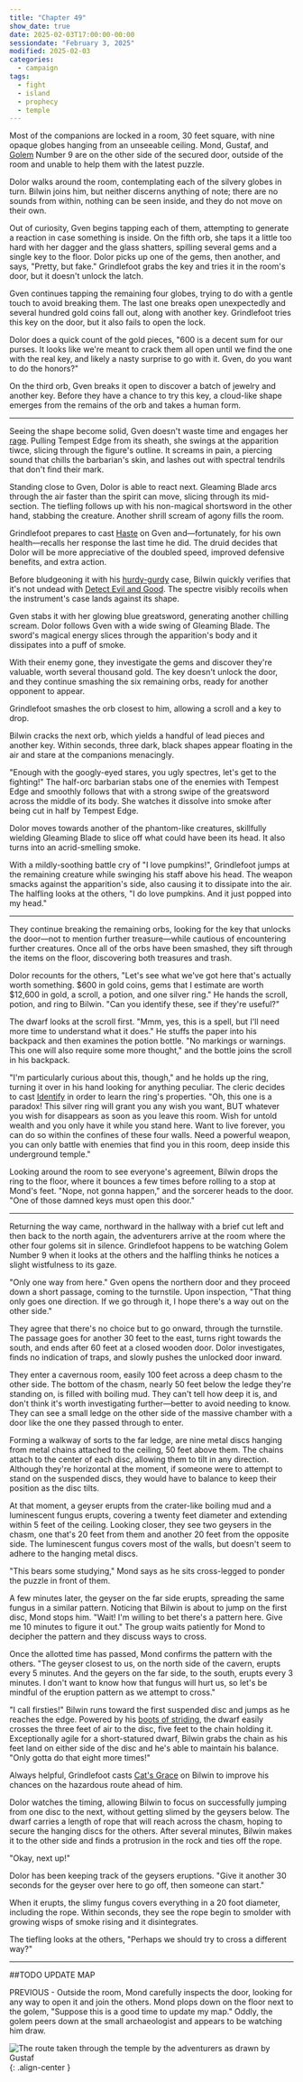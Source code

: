 ```yaml
---
title: "Chapter 49"
show_date: true
date: 2025-02-03T17:00:00-00:00
sessiondate: "February 3, 2025"
modified: 2025-02-03
categories:
  - campaign
tags:
  - fight
  - island
  - prophecy
  - temple
---
```


Most of the companions are locked in a room, 30 feet square, with nine opaque globes hanging from an
unseeable ceiling. Mond, Gustaf, and [Golem](https://www.dndbeyond.com/monsters/16863-flesh-golem)
Number 9 are on the other side of the secured door, outside of the room and unable to help them with
the latest puzzle.

Dolor walks around the room, contemplating each of the silvery globes in turn. Bilwin joins him, but
neither discerns anything of note; there are no sounds from within, nothing can be seen inside, and
they do not move on their own.

Out of curiosity, Gven begins tapping each of them, attempting to generate a reaction in case something
is inside. On the fifth orb, she taps it a little too hard with her dagger and the glass shatters,
spilling several gems and a single key to the floor. Dolor picks up one of the gems, then another, and
says, "Pretty, but fake." Grindlefoot grabs the key and tries it in the room's door, but it doesn't
unlock the latch.

Gven continues tapping the remaining four globes, trying to do with a gentle touch to avoid breaking
them. The last one breaks open unexpectedly and several hundred gold coins fall out, along with
another key. Grindlefoot tries this key on the door, but it also fails to open the lock. 

Dolor does a quick count of the gold pieces, "600 is a decent sum for our purses. It looks like we're
meant to crack them all open until we find the one with the real key, and likely
a nasty surprise to go with it. Gven, do you want to do the honors?"

On the third orb, Gven breaks it open to discover a batch of jewelry and another key. Before they have
a chance to try this key, a cloud-like shape emerges from the remains of the orb and takes a human
form.

---

<!-- Fight choreography -->

<!-- Initiative rolls:
  Bilwin - 8
  Dolor - 12
  Grindlefoot - 9
  Gven - 22
  Mond - n/a
-->

<!-- Round 1 -->

Seeing the shape become solid, Gven doesn't waste time and engages her
[rage](https://www.thegamer.com/dungeons-dragons-dnd-barbarian-rage-explained-guide/). Pulling
Tempest Edge from its sheath, she swings at the apparition tiwce, slicing through the figure's
outline. It screams in pain, a piercing sound that chills the barbarian's skin, and lashes out
with spectral tendrils that don't find their mark.

Standing close to Gven, Dolor is able to react next. Gleaming Blade arcs through the air faster than
the spirit can move, slicing through its mid-section. The tiefling follows up with his non-magical
shortsword in the other hand, stabbing the creature. Another shrill scream of agony fills the room.

Grindlefoot prepares to cast [Haste](https://www.dndbeyond.com/spells/2138-haste) on Gven
and—fortunately, for his own health—recalls her response the last time he did. The druid decides
that Dolor will be more appreciative of the doubled speed, improved defensive benefits, and extra
action.

Before bludgeoning it with his [hurdy-gurdy](https://en.wikipedia.org/wiki/Hurdy-gurdy) case,
Bilwin quickly verifies that it's not undead with
[Detect Evil and Good](https://www.dndbeyond.com/spells/2619090-detect-evil-and-good). The spectre
visibly recoils when the instrument's case lands against its shape.

<!-- Round 2 -->

Gven stabs it with her glowing blue greatsword, generating another chilling scream. Dolor follows
Gven with a wide swing of Gleaming Blade. The sword's magical energy slices through the apparition's
body and it dissipates into a puff of smoke.

With their enemy gone, they investigate the gems and discover they're valuable, worth several
thousand gold. The key doesn't unlock the door, and they continue smashing the six remaining orbs,
ready for another opponent to appear.

Grindlefoot smashes the orb closest to him, allowing a scroll and a key to drop.

Bilwin cracks the next orb, which yields a handful of lead pieces and another key. Within seconds,
three dark, black shapes appear floating in the air and stare at the companions menacingly.

<!-- Round 3 -->

"Enough with the googly-eyed stares, you ugly spectres, let's get to the fighting!" The half-orc
barbarian stabs one of the enemies with Tempest Edge and smoothly follows that with a strong
swipe of the greatsword across the middle of its body. She watches it dissolve into smoke after
being cut in half by Tempest Edge.

Dolor moves towards another of the phantom-like creatures, skillfully wielding Gleaming Blade
to slice off what could have been its head. It also turns into an acrid-smelling smoke.

With a mildly-soothing battle cry of "I love pumpkins!", Grindlefoot jumps at the remaining
creature while swinging his staff above his head. The weapon smacks against the apparition's
side, also causing it to dissipate into the air. The halfling looks at the others, "I do love
pumpkins. And it just popped into my head."

---

They continue breaking the remaining orbs, looking for the key that unlocks the door—not to mention
further treasure—while cautious of encountering further creatures. Once all of the orbs have
been smashed, they sift through the items on the floor, discovering both treasures and trash.

Dolor recounts for the others, "Let's see what we've got here that's actually worth something.
$600 in gold coins, gems that I estimate are worth $12,600 in gold, a scroll, a potion, and one
silver ring." He hands the scroll, potion, and ring to Bilwin. "Can you identify these, see if
they're useful?"

The dwarf looks at the scroll first. "Mmm, yes, this is a spell, but I'll need more time to understand
what it does." He stuffs the paper into his backpack and then examines the potion bottle. "No
markings or warnings. This one will also require some more thought," and the bottle joins the
scroll in his backpack.

"I'm particularly curious about this, though," and he holds up the ring, turning it over in his
hand looking for anything peculiar. The cleric decides to cast [Identify](https://www.dndbeyond.com/spells/2152-identify)
in order to learn the ring's properties. "Oh, this one is a paradox! This silver ring will grant
you any wish you want, BUT whatever you wish for disappears as soon as you leave this room. Wish
for untold wealth and you only have it while you stand here. Want to live forever, you can do
so within the confines of these four walls. Need a powerful weapon, you can only battle with
enemies that find you in this room, deep inside this underground temple."

Looking around the room to see everyone's agreement, Bilwin drops the ring to the floor, where
it bounces a few times before rolling to a stop at Mond's feet. "Nope, not gonna happen," and
the sorcerer heads to the door. "One of those damned keys must open this door."

---

Returning the way came, northward in the hallway with a brief cut left and then back to the north
again, the adventurers arrive at the room where the other four golems sit in silence. Grindlefoot
happens to be watching Golem Number 9 when it looks at the others and the halfling thinks he notices
a slight wistfulness to its gaze.

"Only one way from here." Gven opens the northern door and they proceed down a short passage, coming
to the turnstile. Upon inspection, "That thing only goes one direction. If we go through it, I
hope there's a way out on the other side."

They agree that there's no choice but to go onward, through the turnstile. The passage goes for
another 30 feet to the east, turns right towards the south, and ends after 60 feet at a closed wooden door.
Dolor investigates, finds no indication of traps, and slowly pushes the unlocked door inward.

They enter a cavernous room, easily 100 feet across a deep chasm to the other side. The bottom of
the chasm, nearly 50 feet below the ledge they're standing on, is filled with boiling mud. They
can't tell how deep it is, and don't think it's worth investigating further—better to avoid needing
to know. They can see a small ledge on the other side of the massive chamber with a door like the
one they passed through to enter.

Forming a walkway of sorts to the far ledge, are nine metal discs hanging from metal chains attached
to the ceiling, 50 feet above them. The chains attach to the center of each disc, allowing them to
tilt in any direction. Although they're horizontal at the moment, if someone were to attempt to
stand on the suspended discs, they would have to balance to keep their position as the disc tilts.

At that moment, a geyser erupts from the crater-like boiling mud and a luminescent fungus erupts,
covering a twenty feet diameter and extending within 5 feet of the ceiling. Looking closer, they
see two geysers in the chasm, one that's 20 feet from them and another 20 feet from the opposite
side. The luminescent fungus covers most of the walls, but doesn't seem to adhere to the hanging
metal discs.

"This bears some studying," Mond says as he sits cross-legged to ponder the puzzle in front of them.

A few minutes later, the geyser on the far side erupts, spreading the same fungus in a similar
pattern. Noticing that Bilwin is about to jump on the first disc, Mond stops him. "Wait! I'm
willing to bet there's a pattern here. Give me 10 minutes to figure it out." The group waits
patiently for Mond to decipher the pattern and they discuss ways to cross.

Once the allotted time has passed, Mond confirms the pattern with the others. "The geyser closest
to us, on the north side of the cavern, erupts every 5 minutes. And the geyers on the far side,
to the south, erupts every 3 minutes. I don't want to know how that fungus will hurt us, so let's
be mindful of the eruption pattern as we attempt to cross."

"I call firsties!" Bilwin runs toward the first suspended disc and jumps as he reaches the edge.
Powered by his [boots of striding](https://www.dndbeyond.com/magic-items/4590-boots-of-striding-and-springing),
the dwarf easily crosses the three feet of air to the disc, five feet to the chain holding it.
Exceptionally agile for a short-statured dwarf, Bilwin grabs the chain as his feet land on either
side of the disc and he's able to maintain his balance. "Only gotta do that eight more times!"

Always helpful, Grindlefoot casts [Cat's Grace](https://www.dndbeyond.com/spells/2083-enhance-ability)
on Bilwin to improve his chances on the hazardous route ahead of him.

Dolor watches the timing, allowing Bilwin to focus on successfully jumping from one disc to the
next, without getting slimed by the geysers below. The dwarf carries a length of rope that
will reach across the chasm, hoping to secure the hanging discs for the others. After several minutes,
Bilwin makes it to the other side and finds a protrusion in the rock and ties off the rope.

"Okay, next up!"

Dolor has been keeping track of the geysers eruptions. "Give it another 30 seconds for the geyser
over here to go off, then someone can start."

When it erupts, the slimy fungus covers everything in a 20 foot diameter, including the rope. Within
seconds, they see the rope begin to smolder with growing wisps of smoke rising and it disintegrates.

The tiefling looks at the others, "Perhaps we should try to cross a different way?"

---


##TODO UPDATE MAP

PREVIOUS - Outside the room, Mond carefully inspects the door, looking for any way to open it and join the others.
Mond plops down on the floor next to the golem, "Suppose this is a good time to update my map." Oddly,
the golem peers down at the small archaeologist and appears to be watching him draw.

![The route taken through the temple by the adventurers as drawn by Gustaf](/dnd/assets/images/ch48-drawn-map-route-800px.jpeg){: .align-center }

<!-- NOTES -->

<!-- em dash: — | Mac kebyoard shortcut = Option + Shift + Dash (-) -->
<!-- https://oatcookies.neocities.org/dndmoney to convert copper, silver, gold, and more into CP -->
<!-- Frequently used links:
  [Barbarian rage](https://www.thegamer.com/dungeons-dragons-dnd-barbarian-rage-explained-guide/)
  [Bardic inspiration](https://www.dndbeyond.com/classes/1-bard#BardicInspiration-75)
  [Chaos Bolt](https://www.dndbeyond.com/spells/14761-chaos-bolt)
  [eagle eyesight](https://dnd5e.wikidot.com/barbarian:totem-warrior#toc2)
  [Hanseath](https://forgottenrealms.fandom.com/wiki/Hanseath)
  [Hellish Rebuke](https://www.dndbeyond.com/spells/hellish-rebuke)
  [hurdy-gurdy](https://en.wikipedia.org/wiki/Hurdy-gurdy)
  [Mind Spike](http://dnd5e.wikidot.com/spell:mind-spike)
  [Shillelagh](https://www.dndbeyond.com/spells/2249-shillelagh)
  [Spiritual Weapon](https://www.dndbeyond.com/spells/2263-spiritual-weapon)
  [Wild Shape](https://www.dndbeyond.com/posts/635-druid-101-wild-shape-guide)
-->
<!--
  Lists of spells for the classes:
    - Bard spells (Bilwin): https://www.dndbeyond.com/spells/class/1-bard
    - Cleric spells (Bilwin): https://www.dndbeyond.com/spells/class/cleric 
    - Druid spells (Grindlefoot): https://www.dndbeyond.com/spells/class/druid
    - Sorcerer spells (Mond): https://www.dndbeyond.com/spells/class/sorcerer
    - Warlock spells (Dolor): https://www.dndbeyond.com/spells/class/warlock
  Monsters: https://www.dndbeyond.com/monsters
  Damage types: https://www.wargamer.com/dnd/damage-types
  Luck (Bilwin): http://dnd5e.wikidot.com/feat:lucky
-->
<!-- Directions on a boat:
  Port = left side
  Starboard = right side
  Bow = front
  Aft = back (inside the ship, on board)
  Stern = back (outside, offboard)
-->
